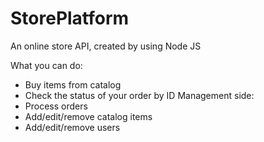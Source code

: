 # StorePlatform

An online store API, created by using Node JS

What you can do:
- Buy items from catalog
- Check the status of your order by ID
Management side:
- Process orders
- Add/edit/remove catalog items
- Add/edit/remove users
